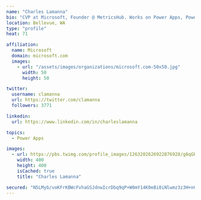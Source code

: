 ```yaml
---
name: "Charles Lamanna"
bio: "CVP at Microsoft, Founder @ MetricsHub. Works on Power Apps, Power Automate, Power Virtual Agent, Common Data Service and Dynamics 365."
location: Bellevue, WA
type: "profile"
heat: 71

affiliation:
  name: Microsoft
  domain: microsoft.com
  images:
    - url: "/assets/images/organizations/microsoft.com-50x50.jpg"
      width: 50
      height: 50

twitter:
  username: clamanna
  url: https://twitter.com/clamanna
  followers: 3771

linkedin:
  url: https://www.linkedin.com/in/charleslamanna

topics:
  - Power Apps

images:
  - url: https://pbs.twimg.com/profile_images/1263202626922876928/g6qGbHZ-_400x400.jpg
    width: 400
    height: 400
    isCached: true
    title: "Charles Lamanna"

secured: "N5LMyb/voKFrKBWcFvhaGSJdnwIcrDbq9qP+W0mY14K0eBi0iNlwmz3z3H+nGP87Ilsb56K8CBgiorGhQ9IaxKwE3SAXredpbjjzDfPc3cdoxRQe5wb0MSaDQC+E4pFDFpB7zlJ1R3/DTMIJNRmkRRCXWdFDS+VSCgFQSfZINNsVjFAAGzL0o4Lq0qIgUh0lQ6y0eTBzJKJIJjRjqRFj36R7U8BY67l8qZK+UtusTYOLq9mgsVWMtQncv0u5kSIQVtXIAgCXKS/kamxoXX8TP/eitfH15DCn4GoakC6EciqnWZlH9j5IK/U2BLSlFntWKDXQNSjPXPDkzT3w8zb8sQUjXcAf8ADCKK1xMLIjkfFsjtQ1TINFJf8WuRdYdQtIFVP635CBRTo9ogwjIBVzgwPfLff3VxWE+k+0xmioIwQ=;GVTTPj7GWCbIzX4Wxem+kg=="
---
```


